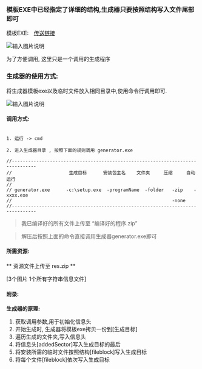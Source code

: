 ### 模板EXE中已经指定了详细的结构,生成器只要按照结构写入文件尾部即可

模板EXE:　[传送链接](http://git.oschina.net/codetimer/ctParcel)

![输入图片说明](http://git.oschina.net/uploads/images/2016/0801/132116_f843ff6a_632350.png "在这里输入图片标题")

为了方便调用, 这里只是一个调用的生成程序


### 生成器的使用方式:


将生成器模板exe以及临时文件放入相同目录中,使用命令行调用即可.

![输入图片说明](http://git.oschina.net/uploads/images/2016/0801/141054_60626627_632350.png "在这里输入图片标题")

#### 调用方式:
```

1. 运行 -> cmd

2. 进入生成器目录 , 按照下面的规则调用 generator.exe 

//-------------------------------------------------------------------------------
//                     生成目标      安装包主名    文件夹     压缩     自动运行
//
// generator.exe      -c:\setup.exe  -programName  -folder   -zip    -xxxx.exe
//                                                           -none
//-------------------------------------------------------------------------------
```

>我已编译好的所有文件上传至 “编译好的程序.zip”   

>解压后按照上面的命令直接调用生成器generator.exe即可


#### 所需资源:

** 资源文件上传至 res.zip **

[3个图片 1个所有字符串信息文件] 



#### 附录:

**生成器的原理:**
1. 获取调用参数,用于初始化信息头  
2. 开始生成时, 生成器将模板exe拷贝一份到[生成目标]
3. 遍历生成的文件夹,写入信息头
4. 将信息头[addedSector]写入生成目标的最后
5. 将安装所需的临时文件按照结构[fileblock]写入生成目标
5. 将每个文件[fileblock]依次写入生成目标
